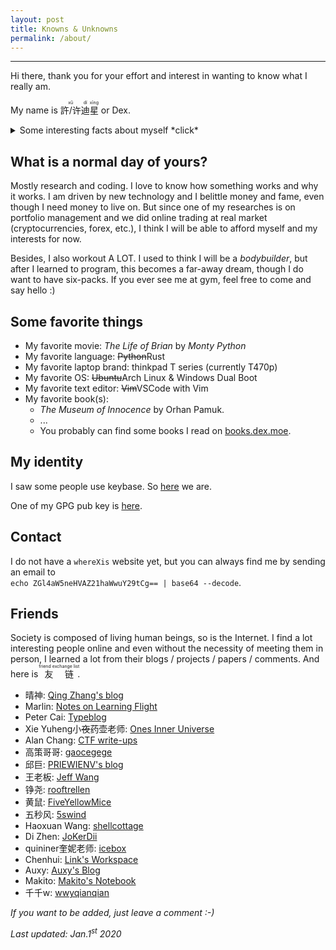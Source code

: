 ```yaml
---
layout: post
title: Knowns & Unknowns
permalink: /about/
---
```


<!-- You find it! Thank you for the effort! -->

***
Hi there, thank you for your effort and interest in wanting to know what I really am. 

My name is <ruby>許/许<rt>xǔ</rt>迪<rt>dí</rt>星<rt>xīng</rt></ruby> or Dex. 


<details> 
<summary>Some interesting facts about myself *click* </summary>

<ul> 

<li>
I had high school for 4 years (1 year exchange) and college for 5 years (1 year work).
<ul>
<li>
    <b>exchange:</b> I went to Finland during 2012-2013 for high school exchange.
</li>
<li>
    <b>work:</b> In 2019 I went to NTU(Singapore) for 0.5 year and ZJU(Hangzhou) for 0.5 year.
</li>
<li>
    I went THU(Beijing) for a week (between the above switch).
</li>
</ul>
</li>

<li>
I lived in a military-restricted area in China before (2005-2015).
</li>
<li>
I scored 145/150 on English for <a href="https://en.wikipedia.org/wiki/National_College_Entrance_Examination">Gaokao</a>.
</li>
<li>
My father is from Teochew and my mother is from Shanxi. My grandparents and my father speaks Teochew at home. However, I am not able to speak <ruby>潮州話<rt>Teochew</rt></ruby> (only a few phrases). My native language is <ruby>普通话<rt>Mandarin</rt></ruby>. English is full professional working proficiency and I can speak some <ruby>suomen kieli<rt>Finnish</rt></ruby>, <ruby>日本語<rt>Japanese</rt></ruby> and <ruby>español<rt>Spanish</rt></ruby>.
</li>
<li>
I can do a lot sports including but not limited to tennis, table tennis, swimming, golf, basketball, football (American/non-American), badminton, archery, baseball. <i>Disclosure: My highest grade of a course in university is body building (95/100)</i>
</li>
<li>
First touched computer when I was 7 on a Windows 95, but I only learned programming after getting into college.
</li>
<li>
My grandfather was actually born in Thailand and brought back to China when he was 2 years old. 
</li>
<li>
My father was adopted by <ruby>his parents<rt>my grandparents</rt> </ruby> and found his biological parents in his 40s.
</li>
</ul>

 
</details> 

## What is a normal day of yours?

Mostly research and coding. I love to know how something works and why it works. I am driven by new technology and I belittle money and fame, even though I need money to live on. But since one of my researches is on portfolio management and we did online trading at real market (cryptocurrencies, forex, etc.), I think I will be able to afford myself and my interests for now.

Besides, I also workout A LOT. I used to think I will be a *bodybuilder*, but after I learned to program, this becomes a far-away dream, though I do want to have six-packs. If you ever see me at gym, feel free to come and say hello :)

## Some favorite things

* My favorite movie: *The Life of Brian* by *Monty Python*
* My favorite language: ~~Python~~Rust
* My favorite laptop brand: thinkpad T series (currently T470p)
* My favorite OS: ~~Ubuntu~~Arch Linux & Windows Dual Boot 
* My favorite text editor: ~~Vim~~VSCode with Vim
* My favorite book(s):
  * *The Museum of Innocence* by Orhan Pamuk.
  * ...
  * You probably can find some books I read on [books.dex.moe](https://books.dex.moe).

## My identity

I saw some people use keybase. So [here](https://keybase.io/dexhunter) we are.

One of my GPG pub key is [here](/assets/pubkey.asc).

## Contact

I do not have a `whereXis` website yet, but you can always find me by sending an email to<br>
`echo ZGl4aW5neHVAZ21haWwuY29tCg== | base64 --decode`.

## Friends

Society is composed of living human beings, so is the Internet. I find a lot interesting people online and even without the necessity of meeting them in person, I learned a lot from their blogs / projects / papers / comments. And here is <ruby>友链<rt>friend exchange list</rt></ruby>. 

* 晴神: [Qing Zhang's blog](https://hurrialice.github.io/)
* Marlin: [Notes on Learning Flight](https://weblog.marlin.pub/)
* Peter Cai: [Typeblog](https://typeblog.net/)
* Xie Yuheng小<strike>夜</strike>药壶老师: [Ones Inner Universe](https://inner.xieyuheng.now.sh/)
* Alan Chang: [CTF write-ups](https://tcode2k16.github.io/blog/)
* 高策哥哥: [gaocegege](http://gaocegege.com/Blog/about/)
* 邱巨: [PRIEWIENV's blog](https://blog.priewienv.me/)
* 王老板: [Jeff Wang](https://magi003769.github.io/)
* 铮尧: [rooftrellen](http://www.rooftrellen.me/en/)
* 黄鼠: [FiveYellowMice](https://fiveyellowmice.com/)
* 五秒风: [5swind](https://5swind.github.io/)
* Haoxuan Wang: [shellcottage](http://shellcottage.me/)
* Di Zhen: [JoKerDii](https://jokerdii.github.io/)
* quininer奎妮老师: [icebox](https://github.com/quininer)
* Chenhui: [Link's Workspace](https://linkwoong.github.io/)
* Auxy: [Auxy's Blog](http://www.auxy.xyz/)
* Makito: [Makito's Notebook](https://keep.moe)
* 千千w: [wwyqianqian](https://wwyqianqian.github.io/)

*If you want to be added, just leave a comment :-)*


*Last updated: Jan.1<sup>st</sup> 2020*
